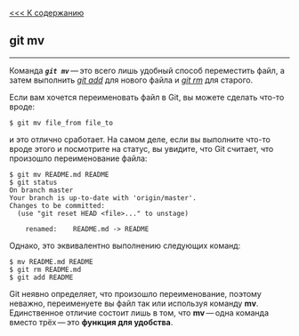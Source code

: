 [<<< К содержанию](./readme_1.md)

## **git mv**
---
Команда ***`git mv`*** — это всего лишь удобный способ переместить файл, а затем выполнить [*git add*](/add.md) для нового файла и [*git rm*](/rm.md) для старого.

Если вам хочется переименовать файл в Git, вы можете сделать что-то вроде:


`$ git mv file_from file_to`

и это отлично сработает. На самом деле, если вы выполните что-то вроде этого и посмотрите на статус, вы увидите, что Git считает, что произошло переименование файла:

```bash-
$ git mv README.md README
$ git status
On branch master
Your branch is up-to-date with 'origin/master'.
Changes to be committed:
  (use "git reset HEAD <file>..." to unstage)

    renamed:    README.md -> README
```


Однако, это эквивалентно выполнению следующих команд:

```
$ mv README.md README
$ git rm README.md
$ git add README
```

Git неявно определяет, что произошло переименование, поэтому неважно, переименуете вы файл так или используя команду **mv**. Единственное отличие состоит лишь в том, что **mv** — одна команда вместо трёх — это **функция для удобства**.